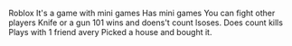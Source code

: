 Roblox
  It's a game with mini games
  Has mini games
  You can fight other players
  Knife or a gun
  101 wins and doens't count lsoses. Does count kills
  Plays with 1 friend avery
  Picked a house and bought it.
  


  